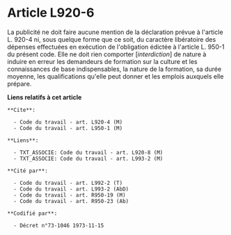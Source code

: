 # Article L920-6

La publicité ne doit faire aucune mention de la déclaration prévue à l'article L. 920-4 ni, sous quelque forme que ce soit,
du caractère libératoire des dépenses effectuées en exécution de l'obligation édictée à l'article L. 950-1 du présent code.
Elle ne doit rien comporter [*interdiction*] de nature à induire en erreur les demandeurs de formation sur la culture et les
connaissances de base indispensables, la nature de la formation, sa durée moyenne, les qualifications qu'elle peut donner et
les emplois auxquels elle prépare.

**Liens relatifs à cet article**

	**Cite**:

	  - Code du travail - art. L920-4 (M)
	  - Code du travail - art. L950-1 (M)

	**Liens**:

	  - TXT_ASSOCIE: Code du travail - art. L920-8 (M)
	  - TXT_ASSOCIE: Code du travail - art. L993-2 (M)

	**Cité par**:

	  - Code du travail - art. L992-2 (T)
	  - Code du travail - art. L993-2 (AbD)
	  - Code du travail - art. R950-19 (M)
	  - Code du travail - art. R950-23 (Ab)

	**Codifié par**:

	  - Décret n°73-1046 1973-11-15
